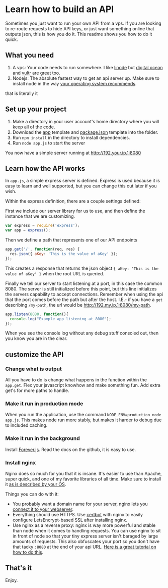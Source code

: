 # Learn how to build an API

Sometimes you just want to run your own API from a vps. If you are looking to re-route requests to hide API keys, or just want something online that outputs json, this is how you do it. This readme shows you how to do it quick.

## What you need

1. A vps: Your code needs to run somewhere. I like [linode]() but [digital ocean]() and [vultr]() are great too.
2. Nodejs: The absolute fastest way to get an api server up. Make sure to install node in the way [your operating system recommends](https://nodejs.org/en/download/package-manager/).

that is literally it

## Set up your project

1. Make a directory in your user account's home directory where you will keep all of the code.
2. Download the [app](./app.js) template and [package.json](./package.json) template into the folder.
3. Run `npm install` in the directory to install dependencies.
4. Run `node app.js` to start the server

You now have a simple server running at http://192.your.ip.1:8080

## Learn how the API works

In `app.js`, a simple express server is defined. Express is used because it is easy to learn and well supported, but you can change this out later if you wish.

Within the express definition, there are a couple settings defined:


First we include our server library for us to use, and then define the instance that we are customizing.
```js
var express = require('express');
var app = express();
```

Then we define a path that represents one of our API endpoints
```js
app.get('/', function(req, res) {
  res.json({ aKey: 'This is the value of aKey' });
});
```
This creates a response that returns the json object `{ aKey: 'This is the value of aKey' }` when the root URL is queried.

Finally we tell our server to start listening at a port, in this case the common 8080. The server is still initialized before this point, but this line initializes the servers capability to accept connections. Remember when using the api that the port comes before the path but after the host. I.E.- if you have a `get` describing `/my-path`, the url would be http://192.my.ip.1:8080/my-path.
```js
app.listen(8080, function(){
  console.log("Example app listening at 8080");
});
```
When you see the console log without any debug stuff consoled out, then you know you are in the clear.

## customize the API

### Change what is output

All you have to do is change what happens in the function within the `app.get`. Flex your javascript knowhow and make something fun. Add extra get's for more paths to handle.

### Make it run in production mode

When you run the application, use the command `NODE_ENV=production node app.js`. This makes node run more stably, but makes it harder to debug due to included caching.

### Make it run in the background

Install [Forever.js](https://github.com/foreverjs/forever). Read the docs on the github, it is easy to use.

### Install nginx

Nginx does so much for you that it is insane. It's easier to use than Apache, super quick, and one of my favorite libraries of all time. Make sure to install it [as is described by your OS](https://www.nginx.com/resources/admin-guide/installing-nginx-open-source/#prebuilt).

Things you can do with it:
* You probably want a domain name for your server, nginx lets you [connect it to your webserver](http://nginx.org/en/docs/http/server_names.html).
* Everything should use HTTPS. Use [certbot](https://certbot.eff.org/) with nginx to easily configure LetsEncrypt-based SSL after installing nginx.
* Use nginx as a reverse proxy: nginx is way more powerful and stable than node when it comes to handling requests. You can use nginx to sit in front of node so that your tiny express server isn't baraged by large amounts of requests. This also obfuscates your port so you don't have that tacky `:8080` at the end of your api URL. [Here is a great tutorial on how to do this](https://medium.com/@utkarsh_verma/configure-nginx-as-a-web-server-and-reverse-proxy-for-nodejs-application-on-aws-ubuntu-16-04-server-872922e21d38).

## That's it

Enjoy.
